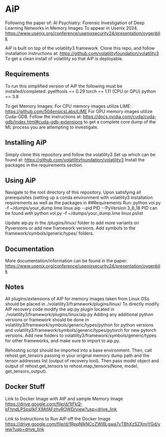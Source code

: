# AiP

Following the paper of:
AI Psychiatry: Forensic Investigation of Deep Learning Networks in Memory Images
To appear in Usenix 2024.
https://www.usenix.org/conference/usenixsecurity24/presentation/oygenblik

AiP is built on top of the volatility3 framework. Clone this repo, and follow installation instructions at:
https://github.com/volatilityfoundation/volatility3
To get a clean install of volatility so that AiP is deployable. 

## Requirements
To run this simplified version of AiP the following must be installed/completed:
pyelftools == 0.29
torch == 1.11 (CPU or GPU)
python == 3.8 

To get Memory Images:
For CPU memory images utilize LiME: https://github.com/504ensicsLabs/LiME
For GPU memory images utilize Cuda-GDB.
Follow the instructions at: https://docs.nvidia.com/cuda/cuda-gdb/index.html#cuda-gdb-extensions
to get a complete core dump of the ML process you are attempting to investigate.


## Installing AiP
Simply clone this repository and follow the volatility3 Set up which can be found at: https://github.com/volatilityfoundation/volatility3
Install the packages in the requirements section.

## Using AiP
Navigate to the root directory of this repository.
Upon satisfying all prerequisites (setting up a conda environment with volatility3 installation requirements as well as the packages in ##Requirements
Run:
python vol.py -f ~/dumps/your_dump.lime linux.aip --pid PID --PyVersion 3_8_18
PID can be found with 
python vol.py -f ~/dumps/your_dump.lime linux.pslist

Update aip.py in the /plugins/linux/ folder to add more variants on Pyversions or add new framework versions. Add symbols to the framework/symbols/generic/types/ folders.

## Documentation
More documentation/information can be found in the paper: https://www.usenix.org/conference/usenixsecurity24/presentation/oygenblik

## Notes
All plugins/extensions of AIP for memory images taken from Linux OSs should be placed in ./volatility3/framework/plugins/linux/ 
To directly modify AIP recovery code modify the aip.py plugin located in ./volatility3/framework/plugins/linux/aip.py
Adding any additional python versions or framework should be done in volatility3/framework/symbols/generic/types/python for python versions and
volatility3/framework/symbols/generic/types/pytorch for new pytorch versions.
Add new folders to volatility3/framework/symbols/generic/types for other frameworks, and make sure to import to aip.py.

Rehosting script should be imported into a base environment.
Then, call rehost.get_tensors passing in your original memory dump path and the tensor addresses list (output of recovery tool).
Then pass model object and output of rehost.get_tensors to rehost.map_tensors(None, model, get_tensors_output).

## Docker Stuff
Link to Docker Image with AIP and sample Memory Image
https://drive.google.com/file/d/1tFkQ-kFhndLPSpsllkFX9AfAFzhvROWD/view?usp=drive_link

Link to Instructions to Run AIP off the Docker Image
https://drive.google.com/file/d/1RpqNlkNCcZWl8Lgwa7vTBhXzSZXmiYGd/view?usp=drive_link

